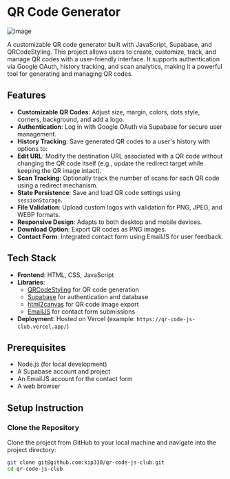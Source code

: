 # QR Code Generator
![image](https://github.com/user-attachments/assets/688c5813-ab92-430f-bce6-185e5a52a1f7)

A customizable QR code generator built with JavaScript, Supabase, and QRCodeStyling. This project allows users to create, customize, track, and manage QR codes with a user-friendly interface. It supports authentication via Google OAuth, history tracking, and scan analytics, making it a powerful tool for generating and managing QR codes.

## Features

- **Customizable QR Codes**: Adjust size, margin, colors, dots style, corners, background, and add a logo.
- **Authentication**: Log in with Google OAuth via Supabase for secure user management.
- **History Tracking**: Save generated QR codes to a user's history with options to:
- **Edit URL**: Modify the destination URL associated with a QR code without changing the QR code itself (e.g., update the redirect target while keeping the QR image intact).
- **Scan Tracking**: Optionally track the number of scans for each QR code using a redirect mechanism.
- **State Persistence**: Save and load QR code settings using `sessionStorage`.
- **File Validation**: Upload custom logos with validation for PNG, JPEG, and WEBP formats.
- **Responsive Design**: Adapts to both desktop and mobile devices.
- **Download Option**: Export QR codes as PNG images.
- **Contact Form**: Integrated contact form using EmailJS for user feedback.

## Tech Stack

- **Frontend**: HTML, CSS, JavaScript
- **Libraries**:
  - [QRCodeStyling](https://github.com/qr-code-styling/qr-code-styling) for QR code generation
  - [Supabase](https://supabase.com/) for authentication and database
  - [html2canvas](https://html2canvas.hertzen.com/) for QR code image export
  - [EmailJS](https://www.emailjs.com/) for contact form submissions
- **Deployment**: Hosted on Vercel (example: `https://qr-code-js-club.vercel.app/`)

## Prerequisites

- Node.js (for local development)
- A Supabase account and project
- An EmailJS account for the contact form
- A web browser

## Setup Instruction

### Clone the Repository
Clone the project from GitHub to your local machine and navigate into the project directory:
```bash
git clone git@github.com:kip310/qr-code-js-club.git
cd qr-code-js-club

